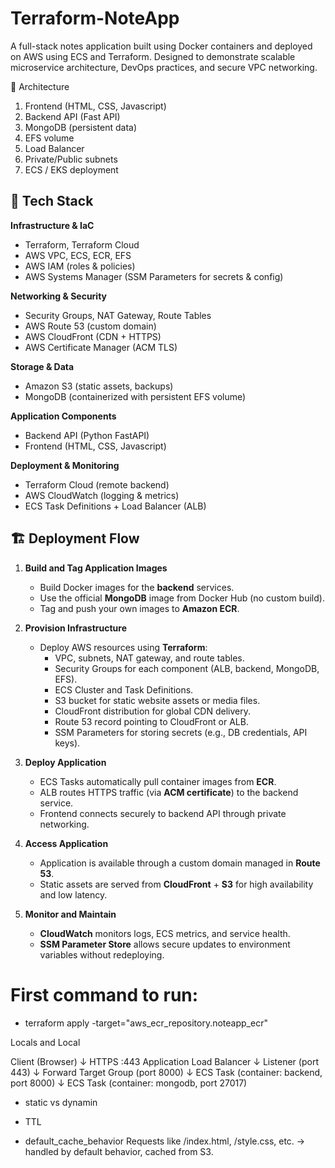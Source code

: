 # Terraform-NoteApp
A full-stack notes application built using Docker containers and deployed on AWS using ECS and Terraform. 
Designed to demonstrate scalable microservice architecture, DevOps practices, and secure VPC networking.

📐 Architecture
1. Frontend (HTML, CSS, Javascript)
2. Backend API (Fast API)
3. MongoDB (persistent data)
4. EFS volume
5. Load Balancer
6. Private/Public subnets
7. ECS / EKS deployment


## 🧠 Tech Stack
**Infrastructure & IaC**
- Terraform, Terraform Cloud
- AWS VPC, ECS, ECR, EFS
- AWS IAM (roles & policies)
- AWS Systems Manager (SSM Parameters for secrets & config)

**Networking & Security**
- Security Groups, NAT Gateway, Route Tables
- AWS Route 53 (custom domain)
- AWS CloudFront (CDN + HTTPS)
- AWS Certificate Manager (ACM TLS)

**Storage & Data**
- Amazon S3 (static assets, backups)
- MongoDB (containerized with persistent EFS volume)

**Application Components**
- Backend API (Python FastAPI)
- Frontend (HTML, CSS, Javascript)

**Deployment & Monitoring**
- Terraform Cloud (remote backend)
- AWS CloudWatch (logging & metrics)
- ECS Task Definitions + Load Balancer (ALB)


## 🏗️ Deployment Flow

1. **Build and Tag Application Images**
   - Build Docker images for the **backend** services.
   - Use the official **MongoDB** image from Docker Hub (no custom build).
   - Tag and push your own images to **Amazon ECR**.

2. **Provision Infrastructure**
   - Deploy AWS resources using **Terraform**:
     - VPC, subnets, NAT gateway, and route tables.
     - Security Groups for each component (ALB, backend, MongoDB, EFS).
     - ECS Cluster and Task Definitions.
     - S3 bucket for static website assets or media files.
     - CloudFront distribution for global CDN delivery.
     - Route 53 record pointing to CloudFront or ALB.
     - SSM Parameters for storing secrets (e.g., DB credentials, API keys).

3. **Deploy Application**
   - ECS Tasks automatically pull container images from **ECR**.
   - ALB routes HTTPS traffic (via **ACM certificate**) to the backend service.
   - Frontend connects securely to backend API through private networking.

4. **Access Application**
   - Application is available through a custom domain managed in **Route 53**.
   - Static assets are served from **CloudFront** + **S3** for high availability and low latency.

5. **Monitor and Maintain**
   - **CloudWatch** monitors logs, ECS metrics, and service health.
   - **SSM Parameter Store** allows secure updates to environment variables without redeploying.






# First command to run:
 - terraform apply -target="aws_ecr_repository.noteapp_ecr"


 Locals and Local

 Client (Browser)
   ↓  HTTPS :443
Application Load Balancer
   ↓  Listener (port 443)
   ↓  Forward
Target Group (port 8000)
   ↓
ECS Task (container: backend, port 8000)
   ↓
ECS Task (container: mongodb, port 27017)

* static vs dynamin

* TTL

* default_cache_behavior 
Requests like /index.html, /style.css, etc. → handled by default behavior, cached from S3. 


